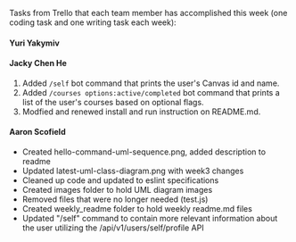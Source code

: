 Tasks from Trello that each team member has accomplished this week (one coding task and one writing task each week):

#### Yuri Yakymiv

#### Jacky Chen He
1. Added `/self` bot command that prints the user's Canvas id and name.
2. Added `/courses options:active/completed` bot command that prints a list of the user's courses based on optional flags.
3. Modfied and renewed install and run instruction on README.md.

#### Aaron Scofield
- Created hello-command-uml-sequence.png, added description to readme
- Updated latest-uml-class-diagram.png with week3 changes
- Cleaned up code and updated to eslint specifications
- Created images folder to hold UML diagram images
- Removed files that were no longer needed (test.js)
- Created weekly_readme folder to hold weekly readme.md files
- Updated "/self" command to contain more relevant information about the user utilizing the /api/v1/users/self/profile API 
